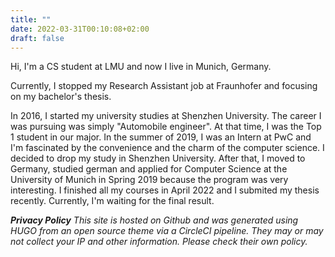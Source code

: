 ```yaml
---
title: ""
date: 2022-03-31T00:10:08+02:00
draft: false
---
```


Hi, I'm a CS student at LMU and now I live in Munich, Germany.

Currently, I stopped my Research Assistant job at Fraunhofer and focusing on my bachelor's thesis.

In 2016, I started my university studies at Shenzhen University. The career I was pursuing was simply "Automobile engineer". At that time, I was the Top 1 student in our major. In the summer of 2019, I was an Intern at PwC and I'm fascinated by the convenience and the charm of the computer science. I decided to drop my study in Shenzhen University. After that, I moved to Germany, studied german and applied for Computer Science at the University of Munich in Spring 2019 because the program was very interesting. I finished all my courses in April 2022 and I submited my thesis recently. Currently, I'm waiting for the final result. 



***Privacy Policy***
*This site is hosted on Github and was generated using HUGO from an open source theme via a CircleCI pipeline.*
*They may or may not collect your IP and other information. Please check their own policy.*


<!-- I mostly write iOS apps in both Objective-C and Swift, though I adopted the latter in the first version and have been using it almost exclusively since then. I have published many apps in the App Store throughout the years, and many have come and gone. I published my first app in 2011 when I was a college freshman; it was a simple numerical base converter which I was using for my computer science classes at the time. My most popular app is Mignori, which used to be on the App Store, but I removed it to publish a better version sometime this year.

For a few years, I was involved in the iOS Jailbreak community, because doing basic reverse engineering to Apple’s apps (and other people’s apps) in order to make them behave differently was fun. I used to write tutorials for Jailbreak development in my blog. I stopped jailbreaking sometime in 2014 or 2015, so I am no longer involved with the community.

During college, I started working as a freelancer iOS developer. I was lucky, because iOS developers are a minority in Bolivia, so finding freelancing jobs was not hard. I’ve worked for various clients, most notably BZ Group, one of the biggest marketing and software development houses in the country.

I also use other technologies and languages. PHP is another language I use a lot - whether that’s a good or a bad thing, I’ll leave it up to you to decide. I have built a few Android apps in Java as well, but I was never interested in developing that skill much further beyond that. In general, I enjoy learning programming languages of all kinds and purposes, but the ones I use the most are a few - Swift, Objective-C, and a classical webstack with PHP, MySQL and Apache. -->